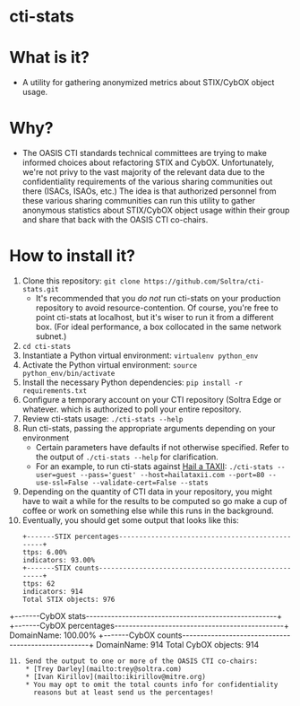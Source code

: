 cti-stats
=========

What is it?
===========
* A utility for gathering anonymized metrics about STIX/CybOX object
  usage.

Why?
====
* The OASIS CTI standards technical committees are trying to make
  informed choices about refactoring STIX and CybOX. Unfortunately,
  we're not privy to the vast majority of the relevant data due to the
  confidentiality requirements of the various sharing communities out
  there (ISACs, ISAOs, etc.) The idea is that authorized personnel
  from these various sharing communities can run this utility to
  gather anonymous statistics about STIX/CybOX object usage within
  their group and share that back with the OASIS CTI co-chairs.

How to install it?
==================
1. Clone this repository: `git clone
   https://github.com/Soltra/cti-stats.git`
   * It's recommended that you *do not* run cti-stats on your
     production repository to avoid resource-contention. Of course,
     you're free to point cti-stats at localhost, but it's wiser to
     run it from a different box. (For ideal performance, a box
     collocated in the same network subnet.)
2. `cd cti-stats`
3. Instantiate a Python virtual environment: `virtualenv python_env`
4. Activate the Python virtual environment: `source
   python_env/bin/activate`
5. Install the necessary Python dependencies: `pip install -r
   requirements.txt`
6. Configure a temporary account on your CTI repository (Soltra Edge
   or whatever. which is authorized to poll your entire repository.
7. Review cti-stats usage: `./cti-stats --help`
8. Run cti-stats, passing the appropriate arguments depending on your
   environment
   * Certain parameters have defaults if not otherwise specified.
     Refer to the output of `./cti-stats --help` for clarification.
   * For an example, to run cti-stats against
     [Hail a TAXII](http://hailataxii.com): 
     `./cti-stats --user=guest --pass='guest' --host=hailataxii.com
     --port=80 --use-ssl=False --validate-cert=False --stats`
9. Depending on the quantity of CTI data in your repository, you might
   have to wait a while for the results to be computed so go make a
   cup of coffee or work on something else while this runs in the
   background.
10. Eventually, you should get some output that looks like this:
    ```+-------STIX stats------------------------------------------------------+
    +-------STIX percentages------------------------------------------------+
    ttps: 6.00%
    indicators: 93.00%
    +-------STIX counts-----------------------------------------------------+
    ttps: 62
    indicators: 914
    Total STIX objects: 976

+-------CybOX stats-----------------------------------------------------+
+-------CybOX percentages-----------------------------------------------+
DomainName: 100.00%
+-------CybOX counts----------------------------------------------------+
DomainName: 914
Total CybOX objects: 914
```
11. Send the output to one or more of the OASIS CTI co-chairs:
    * [Trey Darley](mailto:trey@soltra.com)
    * [Ivan Kirillov](mailto:ikirillov@mitre.org)
    * You may opt to omit the total counts info for confidentiality
      reasons but at least send us the percentages!
